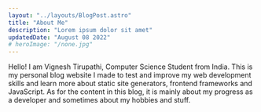 ```yaml
---
layout: "../layouts/BlogPost.astro"
title: "About Me"
description: "Lorem ipsum dolor sit amet"
updatedDate: "August 08 2022"
# heroImage: "/none.jpg"
---
```


Hello! I am Vignesh Tirupathi, Computer Science Student from India. 
This is my personal blog website I made to test and improve my web development skills and learn more about static site generators, frontend frameworks and JavaScript.
As for the content in this blog, it is mainly about my progress as a developer and sometimes about my hobbies and stuff.